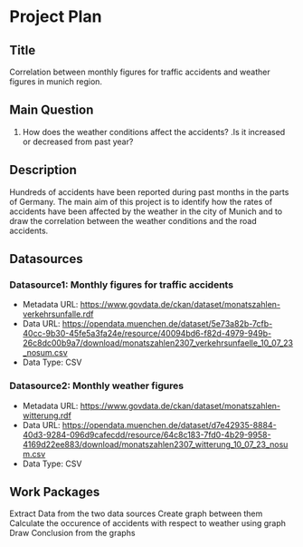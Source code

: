 # Project Plan

## Title

Correlation between monthly figures for traffic accidents and weather figures in munich region.

## Main Question

1. How does the weather conditions affect the accidents? .Is it increased or decreased from past year? 

## Description

Hundreds of accidents have been reported during past months in the parts of Germany. The main aim of this project is to identify how the rates of accidents have been affected by the weather in the city of Munich and to draw the correlation between the weather conditions and the road accidents.
## Datasources


### Datasource1: Monthly figures for traffic accidents
* Metadata URL: https://www.govdata.de/ckan/dataset/monatszahlen-verkehrsunfalle.rdf
* Data URL: https://opendata.muenchen.de/dataset/5e73a82b-7cfb-40cc-9b30-45fe5a3fa24e/resource/40094bd6-f82d-4979-949b-26c8dc00b9a7/download/monatszahlen2307_verkehrsunfaelle_10_07_23_nosum.csv
* Data Type: CSV

### Datasource2: Monthly weather figures
* Metadata URL: https://www.govdata.de/ckan/dataset/monatszahlen-witterung.rdf
* Data URL: https://opendata.muenchen.de/dataset/d7e42935-8884-40d3-9284-096d9cafecdd/resource/64c8c183-7fd0-4b29-9958-4169d22ee883/download/monatszahlen2307_witterung_10_07_23_nosum.csv
* Data Type: CSV


## Work Packages

Extract Data from the two data sources
Create graph between them 
Calculate the occurence of accidents with respect to weather using graph
Draw Conclusion from the graphs


